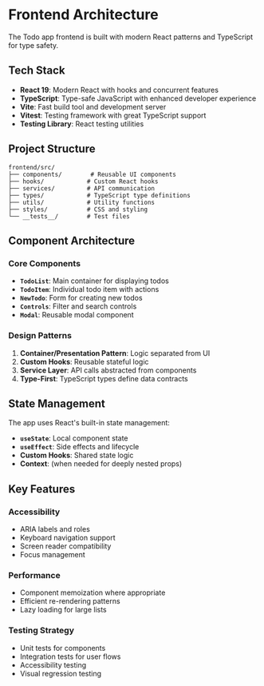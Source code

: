 # Frontend Architecture

The Todo app frontend is built with modern React patterns and TypeScript for type safety.

## Tech Stack

- **React 19**: Modern React with hooks and concurrent features
- **TypeScript**: Type-safe JavaScript with enhanced developer experience
- **Vite**: Fast build tool and development server
- **Vitest**: Testing framework with great TypeScript support
- **Testing Library**: React testing utilities

## Project Structure

```
frontend/src/
├── components/        # Reusable UI components
├── hooks/            # Custom React hooks
├── services/         # API communication
├── types/            # TypeScript type definitions
├── utils/            # Utility functions
├── styles/           # CSS and styling
└── __tests__/        # Test files
```

## Component Architecture

### Core Components

- **`TodoList`**: Main container for displaying todos
- **`TodoItem`**: Individual todo item with actions
- **`NewTodo`**: Form for creating new todos
- **`Controls`**: Filter and search controls
- **`Modal`**: Reusable modal component

### Design Patterns

1. **Container/Presentation Pattern**: Logic separated from UI
2. **Custom Hooks**: Reusable stateful logic
3. **Service Layer**: API calls abstracted from components
4. **Type-First**: TypeScript types define data contracts

## State Management

The app uses React's built-in state management:

- **`useState`**: Local component state
- **`useEffect`**: Side effects and lifecycle
- **Custom Hooks**: Shared state logic
- **Context**: (when needed for deeply nested props)

## Key Features

### Accessibility
- ARIA labels and roles
- Keyboard navigation support
- Screen reader compatibility
- Focus management

### Performance
- Component memoization where appropriate
- Efficient re-rendering patterns
- Lazy loading for large lists

### Testing Strategy
- Unit tests for components
- Integration tests for user flows
- Accessibility testing
- Visual regression testing
